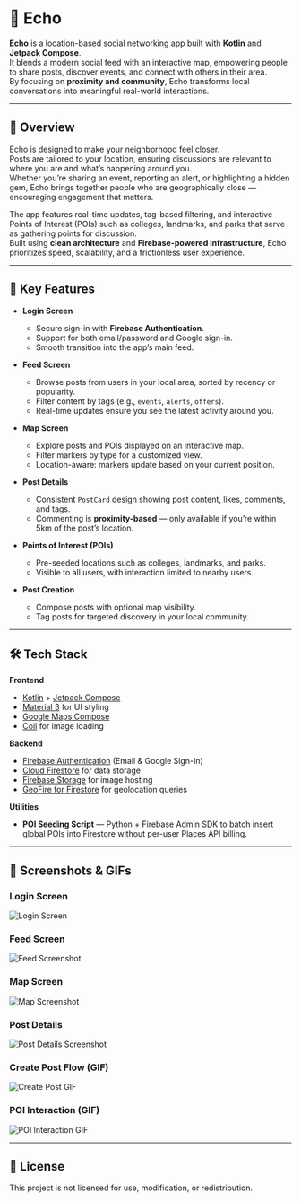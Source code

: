 # 📍 Echo

**Echo** is a location-based social networking app built with **Kotlin** and **Jetpack Compose**.  
It blends a modern social feed with an interactive map, empowering people to share posts, discover events, and connect with others in their area.  
By focusing on **proximity and community**, Echo transforms local conversations into meaningful real-world interactions.

---

## 🎯 Overview

Echo is designed to make your neighborhood feel closer.  
Posts are tailored to your location, ensuring discussions are relevant to where you are and what’s happening around you.  
Whether you’re sharing an event, reporting an alert, or highlighting a hidden gem, Echo brings together people who are geographically close — encouraging engagement that matters.  

The app features real-time updates, tag-based filtering, and interactive Points of Interest (POIs) such as colleges, landmarks, and parks that serve as gathering points for discussion.  
Built using **clean architecture** and **Firebase-powered infrastructure**, Echo prioritizes speed, scalability, and a frictionless user experience.

---

## 🌟 Key Features

- **Login Screen**
  - Secure sign-in with **Firebase Authentication**.
  - Support for both email/password and Google sign-in.
  - Smooth transition into the app’s main feed.
    
- **Feed Screen**
  - Browse posts from users in your local area, sorted by recency or popularity.
  - Filter content by tags (e.g., `events`, `alerts`, `offers`).
  - Real-time updates ensure you see the latest activity around you.

- **Map Screen**
  - Explore posts and POIs displayed on an interactive map.
  - Filter markers by type for a customized view.
  - Location-aware: markers update based on your current position.

- **Post Details**
  - Consistent `PostCard` design showing post content, likes, comments, and tags.
  - Commenting is **proximity-based** — only available if you’re within 5km of the post’s location.

- **Points of Interest (POIs)**
  - Pre-seeded locations such as colleges, landmarks, and parks.
  - Visible to all users, with interaction limited to nearby users.

- **Post Creation**
  - Compose posts with optional map visibility.
  - Tag posts for targeted discovery in your local community.

---

## 🛠️ Tech Stack

**Frontend**
- [Kotlin](https://kotlinlang.org/) + [Jetpack Compose](https://developer.android.com/jetpack/compose)  
- [Material 3](https://m3.material.io/) for UI styling  
- [Google Maps Compose](https://developers.google.com/maps/documentation/android-sdk/compose)  
- [Coil](https://coil-kt.github.io/coil/) for image loading

**Backend**
- [Firebase Authentication](https://firebase.google.com/docs/auth) (Email & Google Sign-In)  
- [Cloud Firestore](https://firebase.google.com/docs/firestore) for data storage  
- [Firebase Storage](https://firebase.google.com/docs/storage) for image hosting  
- [GeoFire for Firestore](https://github.com/MichaelSolati/geofirestore-android) for geolocation queries

**Utilities**
- **POI Seeding Script** — Python + Firebase Admin SDK to batch insert global POIs into Firestore without per-user Places API billing.

---

## 📸 Screenshots & GIFs

### Login Screen
![Login Screen](docs/gifs/login-screen.gif)

### Feed Screen
![Feed Screenshot](docs/gifs/feed-screen.gif)

### Map Screen
![Map Screenshot](docs/gifs/map-screen.gif)

### Post Details
![Post Details Screenshot](docs/gifs/post-details.gif)

### Create Post Flow (GIF)
![Create Post GIF](docs/gifs/create-post.gif)

### POI Interaction (GIF)
![POI Interaction GIF](docs/gifs/poi-interaction.gif)

---

## 📄 License

This project is not licensed for use, modification, or redistribution.
